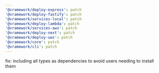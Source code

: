 ```yaml
---
'@vramework/deploy-express': patch
'@vramework/deploy-fastify': patch
'@vramework/services-local': patch
'@vramework/deploy-lambda': patch
'@vramework/services-aws': patch
'@vramework/deploy-next': patch
'@vramework/deploy-uws': patch
'@vramework/core': patch
'@vramework/cli': patch
---
```


fix: including all types as dependencies to avoid users needing to install them
